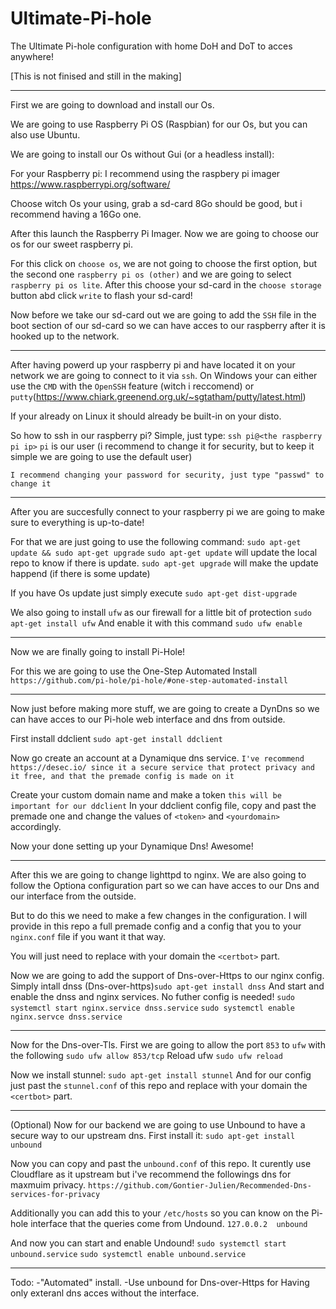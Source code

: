 # Ultimate-Pi-hole
The Ultimate Pi-hole configuration with home DoH and DoT to acces anywhere!

[This is not finised and still in the making]

--------------------------------------

First we are going to download and install our Os.

We are going to use Raspberry Pi OS (Raspbian) for our Os, but you can also use Ubuntu.

We are going to install our Os without Gui (or a headless install):


For your Raspberry pi:
I recommend using the raspbery pi imager
https://www.raspberrypi.org/software/

Choose witch Os your using, grab a sd-card 8Go should be good, but i recommend having a 16Go one.

After this launch the Raspberry Pi Imager. Now we are going to choose our os for our sweet raspberry pi.

For this click on `choose os`, we are not going to choose the first option, but the second one `raspberry pi os (other)` and we are going to select `raspberry pi os lite`.
After this choose your sd-card in the `choose storage` button abd click `write` to flash your sd-card!

Now before we take our sd-card out we are going to add the `SSH` file in the boot section of our sd-card so we can have acces to our raspberry after it is hooked up to the network.

--------------------------------------

After having powerd up your raspberry pi and have located it on your network we are going to connect to it via `ssh`.
On Windows your can either use the `CMD` with the `OpenSSH` feature (witch i reccomend) or `putty`(https://www.chiark.greenend.org.uk/~sgtatham/putty/latest.html)

If your already on Linux it should already be built-in on your disto.

So how to ssh in our raspberry pi?
Simple, just type: `ssh pi@<the raspberry pi ip>`
`pi` is our user (i recommend to change it for security, but to keep it simple we are going to use the default user)

`I recommend changing your password for security, just type "passwd" to change it`

--------------------------------------

After you are succesfully connect to your raspberry pi we are going to make sure to everything is up-to-date!

For that we are just going to use the following command: `sudo apt-get update && sudo apt-get upgrade`
`sudo apt-get update` will update the local repo to know if there is update.
`sudo apt-get upgrade` will make the update happend (if there is some update)

If you have Os update just simply execute `sudo apt-get dist-upgrade`

We also going to install `ufw` as our firewall for a little bit of protection
`sudo apt-get install ufw`
And enable it with this command `sudo ufw enable`

--------------------------------------

Now we are finally going to install Pi-Hole!

For this we are going to use the One-Step Automated Install
`https://github.com/pi-hole/pi-hole/#one-step-automated-install`

--------------------------------------

Now just before making more stuff, we are going to create a DynDns so we can have acces to our Pi-hole web interface and dns from outside.

First install ddclient `sudo apt-get install ddclient`

Now go create an account at a Dynamique dns service. `I've recommend https://desec.io/ since it a secure service that protect privacy and it free, and that the premade config is made on it`

Create your custom domain name and make a token `this will be important for our ddclient`
In your ddclient config file, copy and past the premade one and change the values of `<token>` and `<yourdomain>` accordingly.

Now your done setting up your Dynamique Dns! Awesome!

--------------------------------------

After this we are going to change lighttpd to nginx.
We are also going to follow the Optiona configuration part so we can have acces to our Dns and our interface from the outside.

But to do this we need to make a few changes in the configuration.
I will provide in this repo a full premade config and a config that you to your `nginx.conf` file if you want it that way.

You will just need to replace with your domain the `<certbot>` part.

Now we are going to add the support of Dns-over-Https to our nginx config.
Simply intall dnss (Dns-over-https)`sudo apt-get install dnss`
And start and enable the dnss and nginx services. No futher config is needed!
`sudo systemctl start nginx.service dnss.service`
`sudo systemctl enable nginx.servce dnss.service`

--------------------------------------

Now for the Dns-over-Tls.
First we are going to allow the port `853` to `ufw` with the following
`sudo ufw allow 853/tcp`
Reload ufw `sudo ufw reload`

Now we install stunnel:
`sudo apt-get install stunnel`
And for our config just past the `stunnel.conf` of this repo and replace with your domain the `<certbot>` part.

--------------------------------------

(Optional)
Now for our backend we are going to use Unbound to have a secure way to our upstream dns.
First install it:
`sudo apt-get install unbound`

Now you can copy and past the `unbound.conf` of this repo.
It curently use Cloudflare as it upstream but i've recommend the followings dns for maxmuim privacy.
`https://github.com/Gontier-Julien/Recommended-Dns-services-for-privacy`

Additionally you can add this to your `/etc/hosts` so you can know on the Pi-hole interface that the queries come from Undound.
`127.0.0.2	unbound`

And now you can start and enable Undound!
`sudo systemctl start unbound.service`
`sudo systemctl enable unbound.service`

--------------------------------------

Todo:
-"Automated" install.
-Use unbound for Dns-over-Https for Having only exteranl dns acces without the interface.